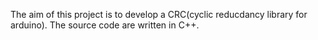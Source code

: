 The aim of this project is to develop a CRC(cyclic reducdancy library for arduino). The source code are written in C++. 
